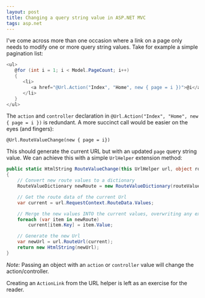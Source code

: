 ```yaml
---
layout: post
title: Changing a query string value in ASP.NET MVC
tags: asp.net
---
```

I've come across more than one occasion where a link on a page only needs to modify one or more query string values. Take for example a simple pagination list:

``` csharp
<ul>
   @for (int i = 1; i < Model.PageCount; i++)
   {
      <li>
         <a href="@Url.Action("Index", "Home", new { page = i })">@i</a>
      </li>
   }
</ul>
```

The `action` and `controller` declaration in `@Url.Action("Index", "Home", new { page = i })` is redundant. A more succinct call would be easier on the eyes (and fingers):

`@Url.RouteValueChange(new { page = i})`

This should generate the current URL but with an updated `page` query string value. We can achieve this with a simple `UrlHelper` extension method:


``` csharp
public static HtmlString RouteValueChange(this UrlHelper url, object routeValues)
{
    // Convert new route values to a dictionary
    RouteValueDictionary newRoute = new RouteValueDictionary(routeValues);

    // Get the route data of the current Url
    var current = url.RequestContext.RouteData.Values;

    // Merge the new values INTO the current values, overwriting any existing values/querystrings
    foreach (var item in newRoute)
    	current[item.Key] = item.Value;

    // Generate the new Url
    var newUrl = url.RouteUrl(current);
    return new HtmlString(newUrl);
}
```

_Note:_ Passing an object with an  `action` or `controller` value will change the action/controller.

Creating an `ActionLink` from the URL helper is left as an exercise for the reader.
